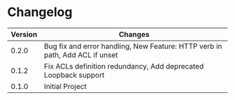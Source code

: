 # Changelog

| Version | Changes                                                                      |
|---------|------------------------------------------------------------------------------|
| 0.2.0   | Bug fix and error handling, New Feature: HTTP verb in path, Add ACL if unset |
| 0.1.2   | Fix ACLs definition redundancy, Add deprecated Loopback support              |
| 0.1.0   | Initial Project                                                              |